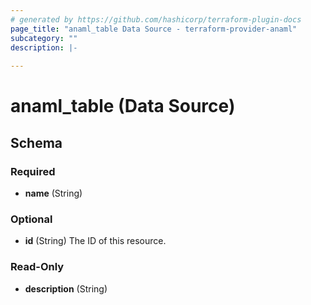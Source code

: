 ```yaml
---
# generated by https://github.com/hashicorp/terraform-plugin-docs
page_title: "anaml_table Data Source - terraform-provider-anaml"
subcategory: ""
description: |-
  
---
```


# anaml_table (Data Source)





<!-- schema generated by tfplugindocs -->
## Schema

### Required

- **name** (String)

### Optional

- **id** (String) The ID of this resource.

### Read-Only

- **description** (String)


